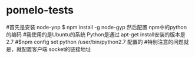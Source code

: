 # pomelo-tests
#首先是安装 node-ynp $ npm install -g node-gyp  然后配置 npm中的python的编码
#我使用的是Ubuntu的系统 Python是通过 apt-get install安装的版本是2.7 
#$npm config set python /user/bin/python2.7 配置的
#特别注意的问题就是，就配置客户端 socket的链接地址
